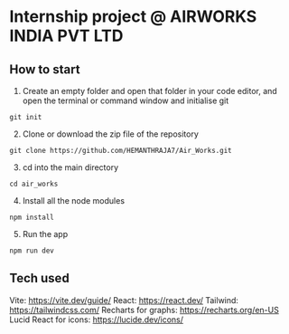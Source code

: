 # Internship project @ AIRWORKS INDIA PVT LTD

## How to start

1) Create an empty folder and open that folder in your code editor, and open the terminal or command window and initialise git

```git init```

2) Clone or download the zip file of the repository

```git clone https://github.com/HEMANTHRAJA7/Air_Works.git```

3) cd into the main directory

```cd air_works```

4) Install all the node modules

```npm install```

5) Run the app

```npm run dev```

## Tech used
Vite: https://vite.dev/guide/
React: https://react.dev/
Tailwind: https://tailwindcss.com/
Recharts for graphs: https://recharts.org/en-US
Lucid React for icons: https://lucide.dev/icons/



   
